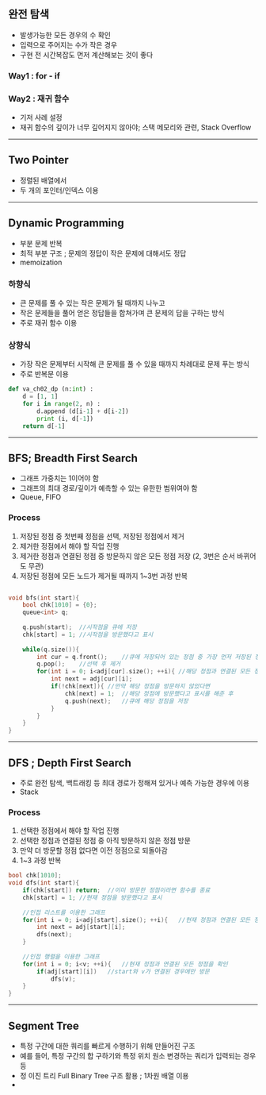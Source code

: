 ## 완전 탐색

- 발생가능한 모든 경우의 수 확인
- 입력으로 주어지는 수가 작은 경우
- 구현 전 시간복잡도 먼저 계산해보는 것이 좋다

### Way1 : for - if

### Way2 : 재귀 함수

- 기저 사례 설정
- 재귀 함수의 깊이가 너무 깊어지지 않아야; 스택 메모리와 관련, Stack Overflow

---

## Two Pointer

- 정렬된 배열에서 
- 두 개의 포인터/인덱스 이용

---

## Dynamic Programming

- 부분 문제 반복
- 최적 부분 구조 ; 문제의 정답이 작은 문제에 대해서도 정답
- memoization

### 하향식

- 큰 문제를 풀 수 있는 작은 문제가 될 때까지 나누고
- 작은 문제들을 풀어 얻은 정답들을 합쳐가며 큰 문제의 답을 구하는 방식
- 주로 재귀 함수 이용

### 상향식

- 가장 작은 문제부터 시작해 큰 문제를 풀 수 있을 때까지 차례대로 문제 푸는 방식
- 주로 반복문 이용

```python
def va_ch02_dp (n:int) :
	d = [1, 1]
	for i in range(2, n) :
		d.append (d[i-1] + d[i-2])
		print (i, d[-1])
	return d[-1]
```

---

## BFS; Breadth First Search

- 그래프 가중치는 1이어야 함
- 그래프의 최대 경로/깊이가 예측할 수 있는 유한한 범위여야 함
- Queue, FIFO

### Process

1. 저장된 정점 중 첫번째 정점을 선택, 저장된 정점에서 제거
2. 제거한 정점에서 해야 할 작업 진행
3. 제거한 정점과 연결된 정점 중 방문하지 않은 모든 정점 저장 (2, 3번은 순서 바뀌어도 무관)
4. 저장된 정점에 모든 노드가 제거될 때까지 1~3번 과정 반복

```python

```

```cpp
void bfs(int start){
	bool chk[1010] = {0};
	queue<int> q;
	
	q.push(start);	//시작점을 큐에 저장
	chk[start] = 1;	//시작점을 방문했다고 표시
	
	while(q.size()){
		int cur = q.front();	//큐에 저장되어 있는 정점 중 가장 먼저 저장된 정점을 선택
		q.pop();	//선택 후 제거
		for(int i = 0; i<adj[cur].size(); ++i){	//해당 정점과 연결된 모든 정점 확인
			int next = adj[cur][i];
			if(!chk[next]){	//만약 해당 정점을 방문하지 않았다면
				chk[next] = 1;	//해당 정점에 방문했다고 표시를 해준 후
				q.push(next);	//큐에 해당 정점을 저장
			}
		}
	}
}
```

---

## DFS ; Depth First Search

- 주로 완전 탐색, 백트래킹 등 최대 경로가 정해져 있거나 예측 가능한 경우에 이용
- Stack

### Process

1. 선택한 정점에서 해야 할 작업 진행
2. 선택한 정점과 연결된 정점 중 아직 방문하지 않은 정점 방문
3. 만약 더 방문할 정점 없다면 이전 정점으로 되돌아감
4. 1~3 과정 반복

```cpp
bool chk[1010];
void dfs(int start){
	if(chk[start]) return;	//이미 방문한 정점이라면 함수를 종료
	chk[start] = 1;	//현재 정점을 방문했다고 표시
	
	//인접 리스트를 이용한 그래프
	for(int i = 0; i<adj[start].size(); ++i){	//현재 정점과 연결된 모든 정점을 확인
		int next = adj[start][i];
		dfs(next);
	}
	
	//인접 행렬을 이용한 그래프
	for(int i = 0; i<v; ++i){	//현재 정점과 연결된 모든 정점을 확인
		if(adj[start][i])	//start와 v가 연결된 경우에만 방문
			dfs(v);
	}
}
```

---

## Segment Tree

- 특정 구간에 대한 쿼리를 빠르게 수행하기 위해 만들어진 구조
- 예를 들어, 특정 구간의 합 구하기와 특정 위치 원소 변경하는 쿼리가 입력되는 경우 등
- 정 이진 트리 Full Binary Tree 구조 활용 ; 1차원 배열 이용
- 